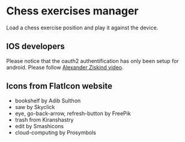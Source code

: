 # Chess exercises manager

Load a chess exercise position and play it against the device.

## IOS developers

Please notice that the oauth2 authentification has only been setup for android.
Please follow [Alexander Ziskind video](https://www.youtube.com/watch?v=Ix0bXZeyhK0).

## Icons from FlatIcon website

* bookshelf by Adib Sulthon
* saw by Skyclick
* eye, go-back-arrow, refresh-button by FreePik
* trash from Kiranshastry
* edit by Smashicons
* cloud-computing by Prosymbols